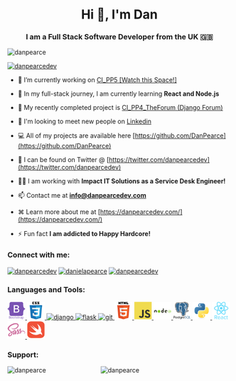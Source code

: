<h1 align="center">Hi 👋, I'm Dan</h1>
<h3 align="center">I am a Full Stack Software Developer from the UK 🇬🇧</h3>

<p align="left"> <img src="https://komarev.com/ghpvc/?username=danpearce&label=Profile%20views&color=0e75b6&style=flat" alt="danpearce" /> </p>

<p align="left"> <a href="https://twitter.com/danpearcedev" target="blank"><img src="https://img.shields.io/twitter/follow/danpearcedev?logo=twitter&style=for-the-badge" alt="danpearcedev" /></a> </p>

- 🔭 I’m currently working on [CI_PP5 [Watch this Space!]](https://github.com/DanPearce)

- 🌱 In my full-stack journey, I am currently learning **React and Node.js**

- 💪 My recently completed project is [CI_PP4_TheForum (Django Forum)](https://github.com/DanPearce/CI_PP4_TheForum)

- 🤝 I'm looking to meet new people on [Linkedin](https://www.linkedin.com/in/danielapearce/)

- 💻 All of my projects are available here [https://github.com/DanPearce](https://github.com/DanPearce)

- 📝 I can be found on Twitter @ [https://twitter.com/danpearcedev](https://twitter.com/danpearcedev)

- 👨‍💻 I am working with **Impact IT Solutions as a Service Desk Engineer!**

- 📫 Contact me at **info@danpearcedev.com**

- ⌘ Learn more about me at [https://danpearcedev.com/](https://danpearcedev.com/)

- ⚡ Fun fact **I am addicted to Happy Hardcore!**

<h3 align="left">Connect with me:</h3>
<p align="left">
<a href="https://twitter.com/danpearcedev" target="blank"><img align="center" src="https://raw.githubusercontent.com/rahuldkjain/github-profile-readme-generator/master/src/images/icons/Social/twitter.svg" alt="danpearcedev" height="30" width="40" /></a>
<a href="https://linkedin.com/in/danielapearce" target="blank"><img align="center" src="https://raw.githubusercontent.com/rahuldkjain/github-profile-readme-generator/master/src/images/icons/Social/linked-in-alt.svg" alt="danielapearce" height="30" width="40" /></a>
<a href="https://instagram.com/danpearcedev" target="blank"><img align="center" src="https://raw.githubusercontent.com/rahuldkjain/github-profile-readme-generator/master/src/images/icons/Social/instagram.svg" alt="danpearcedev" height="30" width="40" /></a>
</p>

<h3 align="left">Languages and Tools:</h3>
<p align="left"> <a href="https://getbootstrap.com" target="_blank" rel="noreferrer"> <img src="https://raw.githubusercontent.com/devicons/devicon/master/icons/bootstrap/bootstrap-plain-wordmark.svg" alt="bootstrap" width="40" height="40"/> </a> <a href="https://www.w3schools.com/css/" target="_blank" rel="noreferrer"> <img src="https://raw.githubusercontent.com/devicons/devicon/master/icons/css3/css3-original-wordmark.svg" alt="css3" width="40" height="40"/> </a> <a href="https://www.djangoproject.com/" target="_blank" rel="noreferrer"> <img src="https://cdn.worldvectorlogo.com/logos/django.svg" alt="django" width="40" height="40"/> </a> <a href="https://flask.palletsprojects.com/" target="_blank" rel="noreferrer"> <img src="https://www.vectorlogo.zone/logos/pocoo_flask/pocoo_flask-icon.svg" alt="flask" width="40" height="40"/> </a> <a href="https://git-scm.com/" target="_blank" rel="noreferrer"> <img src="https://www.vectorlogo.zone/logos/git-scm/git-scm-icon.svg" alt="git" width="40" height="40"/> </a> <a href="https://www.w3.org/html/" target="_blank" rel="noreferrer"> <img src="https://raw.githubusercontent.com/devicons/devicon/master/icons/html5/html5-original-wordmark.svg" alt="html5" width="40" height="40"/> </a> <a href="https://developer.mozilla.org/en-US/docs/Web/JavaScript" target="_blank" rel="noreferrer"> <img src="https://raw.githubusercontent.com/devicons/devicon/master/icons/javascript/javascript-original.svg" alt="javascript" width="40" height="40"/> </a> <a href="https://nodejs.org" target="_blank" rel="noreferrer"> <img src="https://raw.githubusercontent.com/devicons/devicon/master/icons/nodejs/nodejs-original-wordmark.svg" alt="nodejs" width="40" height="40"/> </a> <a href="https://www.postgresql.org" target="_blank" rel="noreferrer"> <img src="https://raw.githubusercontent.com/devicons/devicon/master/icons/postgresql/postgresql-original-wordmark.svg" alt="postgresql" width="40" height="40"/> </a> <a href="https://www.python.org" target="_blank" rel="noreferrer"> <img src="https://raw.githubusercontent.com/devicons/devicon/master/icons/python/python-original.svg" alt="python" width="40" height="40"/> </a> <a href="https://reactjs.org/" target="_blank" rel="noreferrer"> <img src="https://raw.githubusercontent.com/devicons/devicon/master/icons/react/react-original-wordmark.svg" alt="react" width="40" height="40"/> </a> <a href="https://sass-lang.com" target="_blank" rel="noreferrer"> <img src="https://raw.githubusercontent.com/devicons/devicon/master/icons/sass/sass-original.svg" alt="sass" width="40" height="40"/> </a> <a href="https://developer.apple.com/swift/" target="_blank" rel="noreferrer"> <img src="https://raw.githubusercontent.com/devicons/devicon/master/icons/swift/swift-original.svg" alt="swift" width="40" height="40"/> </a> </p>

<h3 align="left">Support:</h3>
<p><a href="https://www.buymeacoffee.com/danpearce"> <img align="left" src="https://cdn.buymeacoffee.com/buttons/v2/default-yellow.png" height="50" width="210" alt="danpearce" /></a><a href="https://ko-fi.com/danpearce"> <img align="left" src="https://cdn.ko-fi.com/cdn/kofi3.png?v=3" height="50" width="210" alt="danpearce" /></a></p><br><br>
